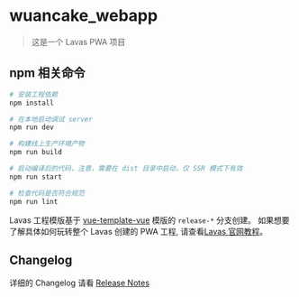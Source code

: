 # wuancake_webapp

> 这是一个 Lavas PWA 项目

## npm 相关命令

``` bash
# 安装工程依赖
npm install

# 在本地启动调试 server
npm run dev

# 构建线上生产环境产物
npm run build

# 启动编译后的代码，注意，需要在 dist 目录中启动，仅 SSR 模式下有效
npm run start

# 检查代码是否符合规范
npm run lint
```

Lavas 工程模版基于 [vue-template-vue](https://github.com/lavas-project/lavas-template-vue/) 模版的 `release-*` 分支创建。
如果想要了解具体如何玩转整个 Lavas 创建的 PWA 工程, 请查看[Lavas 官网教程](https://lavas.baidu.com/guide)。

## Changelog

详细的 Changelog 请看 [Release Notes](https://github.com/lavas-project/lavas-template-vue/releases)
